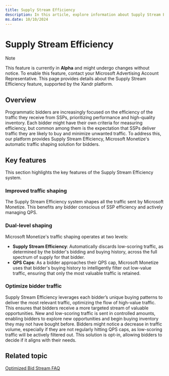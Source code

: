 ```yaml
---
title: Supply Stream Efficiency
description: In this article, explore information about Supply Stream Efficiency and its various key features.
ms.date: 10/10/2024
---
```


# Supply Stream Efficiency

> [!NOTE]
> This feature is currently in **Alpha** and might undergo changes without notice. To enable this feature, contact your Microsoft Advertising Account Representative.
This page provides details about the Supply Stream Efficiency feature, supported by the Xandr platform.

## Overview

Programmatic bidders are increasingly focused on the efficiency of the traffic they receive from SSPs, prioritizing performance and high-quality inventory. Each bidder might have their own criteria for measuring efficiency, but common among them is the expectation that SSPs deliver traffic they are likely to buy and minimize unwanted traffic. To address this, our platform provides Supply Stream Efficiency, Microsoft Monetize's automatic traffic shaping solution for bidders.

## Key features

This section highlights the key features of the Supply Stream Efficiency system.

### Improved traffic shaping

The Supply Stream Efficiency system shapes all the traffic sent by Microsoft Monetize. This benefits any bidder conscious of SSP efficiency and actively managing QPS.

### Dual-level shaping

Microsoft Monetize's traffic shaping operates at two levels:

- **Supply Stream Efficiency**: Automatically discards low-scoring traffic, as determined by the bidder's bidding and buying history, across the full spectrum of supply for that bidder.
- **QPS Caps**: As a bidder approaches their QPS cap, Microsoft Monetize uses that bidder's buying history to intelligently filter out low-value traffic, ensuring that only the most valuable traffic is retained.

### Optimize bidder traffic

Supply Stream Efficiency leverages each bidder’s unique buying patterns to deliver the most relevant traffic, optimizing the flow of high-value traffic. This ensures that bidders receive a more targeted stream of valuable opportunities. New and low-scoring traffic is sent in controlled amounts, enabling bidders to explore new opportunities and begin buying inventory they may not have bought before. Bidders might notice a decrease in traffic volume, especially if they are not regularly hitting QPS caps, as low-scoring traffic will be actively filtered out. This solution is opt-in, allowing bidders to decide if it aligns with their needs.

## Related topic

[Optimized Bid Stream FAQ](./optimized-bid-stream-faq.md)